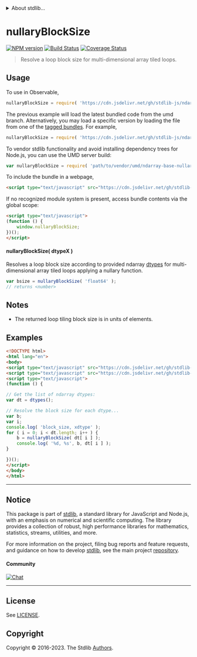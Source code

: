 <!--

@license Apache-2.0

Copyright (c) 2023 The Stdlib Authors.

Licensed under the Apache License, Version 2.0 (the "License");
you may not use this file except in compliance with the License.
You may obtain a copy of the License at

   http://www.apache.org/licenses/LICENSE-2.0

Unless required by applicable law or agreed to in writing, software
distributed under the License is distributed on an "AS IS" BASIS,
WITHOUT WARRANTIES OR CONDITIONS OF ANY KIND, either express or implied.
See the License for the specific language governing permissions and
limitations under the License.

-->


<details>
  <summary>
    About stdlib...
  </summary>
  <p>We believe in a future in which the web is a preferred environment for numerical computation. To help realize this future, we've built stdlib. stdlib is a standard library, with an emphasis on numerical and scientific computation, written in JavaScript (and C) for execution in browsers and in Node.js.</p>
  <p>The library is fully decomposable, being architected in such a way that you can swap out and mix and match APIs and functionality to cater to your exact preferences and use cases.</p>
  <p>When you use stdlib, you can be absolutely certain that you are using the most thorough, rigorous, well-written, studied, documented, tested, measured, and high-quality code out there.</p>
  <p>To join us in bringing numerical computing to the web, get started by checking us out on <a href="https://github.com/stdlib-js/stdlib">GitHub</a>, and please consider <a href="https://opencollective.com/stdlib">financially supporting stdlib</a>. We greatly appreciate your continued support!</p>
</details>

# nullaryBlockSize

[![NPM version][npm-image]][npm-url] [![Build Status][test-image]][test-url] [![Coverage Status][coverage-image]][coverage-url] <!-- [![dependencies][dependencies-image]][dependencies-url] -->

> Resolve a loop block size for multi-dimensional array tiled loops.

<!-- Section to include introductory text. Make sure to keep an empty line after the intro `section` element and another before the `/section` close. -->

<section class="intro">

</section>

<!-- /.intro -->

<!-- Package usage documentation. -->



<section class="usage">

## Usage

To use in Observable,

```javascript
nullaryBlockSize = require( 'https://cdn.jsdelivr.net/gh/stdlib-js/ndarray-base-nullary-tiling-block-size@umd/browser.js' )
```
The previous example will load the latest bundled code from the umd branch. Alternatively, you may load a specific version by loading the file from one of the [tagged bundles](https://github.com/stdlib-js/ndarray-base-nullary-tiling-block-size/tags). For example,

```javascript
nullaryBlockSize = require( 'https://cdn.jsdelivr.net/gh/stdlib-js/ndarray-base-nullary-tiling-block-size@v0.1.0-umd/browser.js' )
```

To vendor stdlib functionality and avoid installing dependency trees for Node.js, you can use the UMD server build:

```javascript
var nullaryBlockSize = require( 'path/to/vendor/umd/ndarray-base-nullary-tiling-block-size/index.js' )
```

To include the bundle in a webpage,

```html
<script type="text/javascript" src="https://cdn.jsdelivr.net/gh/stdlib-js/ndarray-base-nullary-tiling-block-size@umd/browser.js"></script>
```

If no recognized module system is present, access bundle contents via the global scope:

```html
<script type="text/javascript">
(function () {
    window.nullaryBlockSize;
})();
</script>
```

#### nullaryBlockSize( dtypeX )

Resolves a loop block size according to provided ndarray [dtypes][@stdlib/ndarray/dtypes] for multi-dimensional array tiled loops applying a nullary function.

```javascript
var bsize = nullaryBlockSize( 'float64' );
// returns <number>
```

</section>

<!-- /.usage -->

<!-- Package usage notes. Make sure to keep an empty line after the `section` element and another before the `/section` close. -->

<section class="notes">

## Notes

-   The returned loop tiling block size is in units of elements.

</section>

<!-- /.notes -->

<!-- Package usage examples. -->

<section class="examples">

## Examples

<!-- eslint no-undef: "error" -->

```html
<!DOCTYPE html>
<html lang="en">
<body>
<script type="text/javascript" src="https://cdn.jsdelivr.net/gh/stdlib-js/ndarray-dtypes@umd/browser.js"></script>
<script type="text/javascript" src="https://cdn.jsdelivr.net/gh/stdlib-js/ndarray-base-nullary-tiling-block-size@umd/browser.js"></script>
<script type="text/javascript">
(function () {

// Get the list of ndarray dtypes:
var dt = dtypes();

// Resolve the block size for each dtype...
var b;
var i;
console.log( 'block_size, xdtype' );
for ( i = 0; i < dt.length; i++ ) {
    b = nullaryBlockSize( dt[ i ] );
    console.log( '%d, %s', b, dt[ i ] );
}

})();
</script>
</body>
</html>
```

</section>

<!-- /.examples -->

<!-- Section to include cited references. If references are included, add a horizontal rule *before* the section. Make sure to keep an empty line after the `section` element and another before the `/section` close. -->

<section class="references">

</section>

<!-- /.references -->

<!-- Section for related `stdlib` packages. Do not manually edit this section, as it is automatically populated. -->

<section class="related">

</section>

<!-- /.related -->

<!-- Section for all links. Make sure to keep an empty line after the `section` element and another before the `/section` close. -->


<section class="main-repo" >

* * *

## Notice

This package is part of [stdlib][stdlib], a standard library for JavaScript and Node.js, with an emphasis on numerical and scientific computing. The library provides a collection of robust, high performance libraries for mathematics, statistics, streams, utilities, and more.

For more information on the project, filing bug reports and feature requests, and guidance on how to develop [stdlib][stdlib], see the main project [repository][stdlib].

#### Community

[![Chat][chat-image]][chat-url]

---

## License

See [LICENSE][stdlib-license].


## Copyright

Copyright &copy; 2016-2023. The Stdlib [Authors][stdlib-authors].

</section>

<!-- /.stdlib -->

<!-- Section for all links. Make sure to keep an empty line after the `section` element and another before the `/section` close. -->

<section class="links">

[npm-image]: http://img.shields.io/npm/v/@stdlib/ndarray-base-nullary-tiling-block-size.svg
[npm-url]: https://npmjs.org/package/@stdlib/ndarray-base-nullary-tiling-block-size

[test-image]: https://github.com/stdlib-js/ndarray-base-nullary-tiling-block-size/actions/workflows/test.yml/badge.svg?branch=v0.1.0
[test-url]: https://github.com/stdlib-js/ndarray-base-nullary-tiling-block-size/actions/workflows/test.yml?query=branch:v0.1.0

[coverage-image]: https://img.shields.io/codecov/c/github/stdlib-js/ndarray-base-nullary-tiling-block-size/main.svg
[coverage-url]: https://codecov.io/github/stdlib-js/ndarray-base-nullary-tiling-block-size?branch=main

<!--

[dependencies-image]: https://img.shields.io/david/stdlib-js/ndarray-base-nullary-tiling-block-size.svg
[dependencies-url]: https://david-dm.org/stdlib-js/ndarray-base-nullary-tiling-block-size/main

-->

[chat-image]: https://img.shields.io/gitter/room/stdlib-js/stdlib.svg
[chat-url]: https://app.gitter.im/#/room/#stdlib-js_stdlib:gitter.im

[stdlib]: https://github.com/stdlib-js/stdlib

[stdlib-authors]: https://github.com/stdlib-js/stdlib/graphs/contributors

[umd]: https://github.com/umdjs/umd
[es-module]: https://developer.mozilla.org/en-US/docs/Web/JavaScript/Guide/Modules

[deno-url]: https://github.com/stdlib-js/ndarray-base-nullary-tiling-block-size/tree/deno
[umd-url]: https://github.com/stdlib-js/ndarray-base-nullary-tiling-block-size/tree/umd
[esm-url]: https://github.com/stdlib-js/ndarray-base-nullary-tiling-block-size/tree/esm
[branches-url]: https://github.com/stdlib-js/ndarray-base-nullary-tiling-block-size/blob/main/branches.md

[stdlib-license]: https://raw.githubusercontent.com/stdlib-js/ndarray-base-nullary-tiling-block-size/main/LICENSE

[@stdlib/ndarray/dtypes]: https://github.com/stdlib-js/ndarray-dtypes/tree/umd

</section>

<!-- /.links -->
